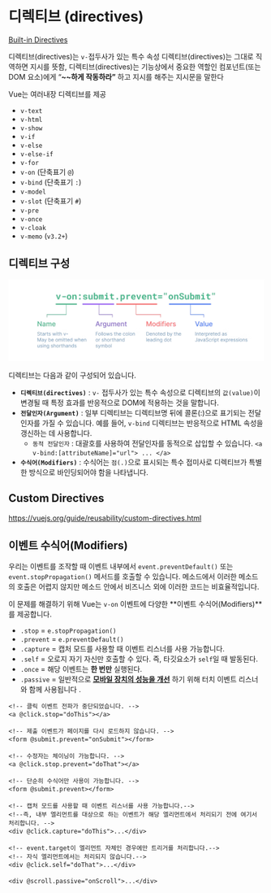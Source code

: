 
# 디렉티브 (directives)

[Built-in Directives](https://vuejs.org/api/built-in-directives.html)

디렉티브(directives)는 `v-`접두사가 있는 특수 속성 
디렉티브(directives)는 그대로 직역하면 지시를 뜻함, 
디렉티브(directives)는 기능상에서 중요한 역할인 컴포넌트(또는 DOM 요소)에게 “**~~하게 작동하라”** 하고 지시를 해주는 지시문을 말한다

Vue는 여러내장 디렉티브를 제공

- `v-text`
- `v-html`
- `v-show`
- `v-if`
- `v-else`
- `v-else-if`
- `v-for`
- `v-on` (단축표기 `@`)
- `v-bind` (단축표기 `:`)
- `v-model`
- `v-slot` (단축표기 `#`)
- `v-pre`
- `v-once`
- `v-cloak`
- `v-memo` (`v3.2+`)

## 디렉티브 구성

![vue directive](./img/vue_directive.png)

디렉티브는 다음과 같이 구성되어 있습니다.

- **`디렉티브(directives)`** : `v-` 접두사가 있는 특수 속성으로 디렉티브의 `값(value)`이 변경될 때 특정 효과를 반응적으로 DOM에 적용하는 것을 말합니다.
- **`전달인자(Argument)`** : 일부 디렉티브는 디렉티브명 뒤에 콜론(:)으로 표기되는 전달인자를 가질 수 있습니다. 예를 들어, `v-bind` 디렉티브는 반응적으로 HTML 속성을 갱신하는 데 사용합니다.
    - `동적 전달인자` : 대괄호를 사용하여 전달인자를 동적으로 삽입할 수 있습니다.
    `<a v-bind:[attributeName]="url"> ... </a>`
- **`수식어(Modifiers)`** : 수식어는 `점(.)`으로 표시되는 특수 접미사로 디렉티브가 특별한 방식으로 바인딩되어야 함을 나타냅니다.

## Custom Directives

https://vuejs.org/guide/reusability/custom-directives.html


## 이벤트 수식어(Modifiers)

우리는 이벤트를 조작할 때 이벤트 내부에서 `event.preventDefault()` 또는 `event.stopPropagation()` 메서드를 호출할 수 있습니다. 메소드에서 이러한 메소드의 호출은 어렵지 않지만 메소드 안에서 비즈니스 외에 이러한 코드는 비효율적입니다.

이 문제를 해결하기 위해 Vue는 `v-on` 이벤트에 다양한 **이벤트 수식어(Modifiers)**를 제공합니다.

- `.stop` = `e.stopPropagation()`
- `.prevent` = `e.preventDefault()`
- `.capture` = 캡처 모드를 사용할 때 이벤트 리스너를 사용 가능합니다.
- `.self` = 오로지 자기 자신만 호출할 수 있다. 즉, 타깃요소가 `self`일 때 발동된다.
- `.once` = 해당 이벤트는 **한 번만** 실행된다.
- `.passive` = 일반적으로 [**모바일 장치의 성능을 개선**](https://developer.mozilla.org/en-US/docs/Web/API/EventTarget/addEventListener#improving_scrolling_performance_with_passive_listeners) 하기 위해 터치 이벤트 리스너와 함께 사용됩니다 .

```
<!-- 클릭 이벤트 전파가 중단되었습니다. -->
<a @click.stop="doThis"></a>

<!-- 제출 이벤트가 페이지를 다시 로드하지 않습니다. -->
<form @submit.prevent="onSubmit"></form>

<!-- 수정자는 체이닝이 가능합니다. -->
<a @click.stop.prevent="doThat"></a>

<!-- 단순히 수식어만 사용이 가능합니다. -->
<form @submit.prevent></form>

<!-- 캡처 모드를 사용할 때 이벤트 리스너를 사용 가능합니다.-->
<!--즉, 내부 엘리먼트를 대상으로 하는 이벤트가 해당 엘리먼트에서 처리되기 전에 여기서 처리합니다. -->
<div @click.capture="doThis">...</div>

<!-- event.target이 엘리먼트 자체인 경우에만 트리거를 처리합니다.-->
<!-- 자식 엘리먼트에서는 처리되지 않습니다.-->
<div @click.self="doThat">...</div>

<div @scroll.passive="onScroll">...</div>
```